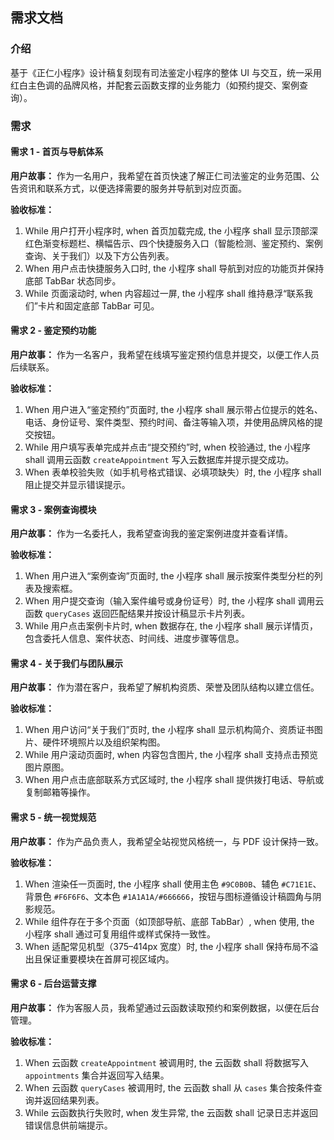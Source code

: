 ## 需求文档

### 介绍

基于《正仁小程序》设计稿复刻现有司法鉴定小程序的整体 UI 与交互，统一采用红白主色调的品牌风格，并配套云函数支撑的业务能力（如预约提交、案例查询）。

### 需求

#### 需求 1 - 首页与导航体系

**用户故事：** 作为一名用户，我希望在首页快速了解正仁司法鉴定的业务范围、公告资讯和联系方式，以便选择需要的服务并导航到对应页面。

**验收标准：**

1. While 用户打开小程序时, when 首页加载完成, the 小程序 shall 显示顶部深红色渐变标题栏、横幅告示、四个快捷服务入口（智能检测、鉴定预约、案例查询、关于我们）以及下方公告列表。
2. When 用户点击快捷服务入口时, the 小程序 shall 导航到对应的功能页并保持底部 TabBar 状态同步。
3. While 页面滚动时, when 内容超过一屏, the 小程序 shall 维持悬浮“联系我们”卡片和固定底部 TabBar 可见。

#### 需求 2 - 鉴定预约功能

**用户故事：** 作为一名客户，我希望在线填写鉴定预约信息并提交，以便工作人员后续联系。

**验收标准：**

1. When 用户进入“鉴定预约”页面时, the 小程序 shall 展示带占位提示的姓名、电话、身份证号、案件类型、预约时间、备注等输入项，并使用品牌风格的提交按钮。
2. While 用户填写表单完成并点击“提交预约”时, when 校验通过, the 小程序 shall 调用云函数 `createAppointment` 写入云数据库并提示提交成功。
3. When 表单校验失败（如手机号格式错误、必填项缺失）时, the 小程序 shall 阻止提交并显示错误提示。

#### 需求 3 - 案例查询模块

**用户故事：** 作为一名委托人，我希望查询我的鉴定案例进度并查看详情。

**验收标准：**

1. When 用户进入“案例查询”页面时, the 小程序 shall 展示按案件类型分栏的列表及搜索框。
2. When 用户提交查询（输入案件编号或身份证号）时, the 小程序 shall 调用云函数 `queryCases` 返回匹配结果并按设计稿显示卡片列表。
3. While 用户点击案例卡片时, when 数据存在, the 小程序 shall 展示详情页，包含委托人信息、案件状态、时间线、进度步骤等信息。

#### 需求 4 - 关于我们与团队展示

**用户故事：** 作为潜在客户，我希望了解机构资质、荣誉及团队结构以建立信任。

**验收标准：**

1. When 用户访问“关于我们”页时, the 小程序 shall 显示机构简介、资质证书图片、硬件环境照片以及组织架构图。
2. While 用户滚动页面时, when 内容包含图片, the 小程序 shall 支持点击预览图片原图。
3. When 用户点击底部联系方式区域时, the 小程序 shall 提供拨打电话、导航或复制邮箱等操作。

#### 需求 5 - 统一视觉规范

**用户故事：** 作为产品负责人，我希望全站视觉风格统一，与 PDF 设计保持一致。

**验收标准：**

1. When 渲染任一页面时, the 小程序 shall 使用主色 `#9C0B0B`、辅色 `#C71E1E`、背景色 `#F6F6F6`、文本色 `#1A1A1A/#666666`，按钮与图标遵循设计稿圆角与阴影规范。
2. While 组件存在于多个页面（如顶部导航、底部 TabBar）, when 使用, the 小程序 shall 通过可复用组件或样式保持一致性。
3. When 适配常见机型（375–414px 宽度）时, the 小程序 shall 保持布局不溢出且保证重要模块在首屏可视区域内。

#### 需求 6 - 后台运营支撑

**用户故事：** 作为客服人员，我希望通过云函数读取预约和案例数据，以便在后台管理。

**验收标准：**

1. When 云函数 `createAppointment` 被调用时, the 云函数 shall 将数据写入 `appointments` 集合并返回写入结果。
2. When 云函数 `queryCases` 被调用时, the 云函数 shall 从 `cases` 集合按条件查询并返回结果列表。
3. While 云函数执行失败时, when 发生异常, the 云函数 shall 记录日志并返回错误信息供前端提示。
